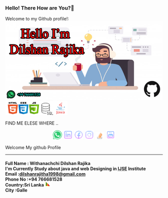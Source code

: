 ### Hello! There How are You?👋


Welcome to my Github profile!:
![myimage-alt-tag](https://github.com/DilshanRajika9835/DilshanRajika9835/blob/main/remote-work-misconceptions.png)
<br>
  <img src="https://github.com/DilshanRajika9835/DilshanRajika9835/blob/main/Skills.png" width="200" title="Software Skill">
<br>

<dt >FIND ME ELESE WHERE ..</dt>
<p align="center">
 <a href="#"> <img src="https://github.com/DilshanRajika9835/DilshanRajika9835/blob/main/whatsapp.png" width="30" title="WhatsApp:+94766681528"></a>
  <a href="https://www.linkedin.com/in/dilshan-rajika-withanachchi-6435561b8"> <img src="https://github.com/DilshanRajika9835/DilshanRajika9835/blob/main/linkedin.png" width="30" title="LinkdIn"></a>
   <a href="https://www.facebook.com/dilshan.rajitha.5205/"> <img src="https://github.com/DilshanRajika9835/DilshanRajika9835/blob/main/facebook.png" width="30" title="FaceBook"></a>
   <a href="https://www.instagram.com/d_i_l_s_h_a_n_r_a_j_i_k_a/"><img src="https://github.com/DilshanRajika9835/DilshanRajika9835/blob/main/instergram.png" width="30" title="Instagram"></a> 
   <a href="https://stackoverflow.com/users/13006820/dilshan-rajika"> <img src="https://github.com/DilshanRajika9835/DilshanRajika9835/blob/main/stackoverflow.png" width="30" title="Stackoverflow"></a>
   <a href="https://www.youtube.com/channel/UCXhWfIRWN5z-yq7HvGRxyZA"> <img src="https://github.com/DilshanRajika9835/DilshanRajika9835/blob/main/youtube.png" width="30" title="Youtube"></a>

 
</p>
<dl>
  <dt>Welcome My github Profile</dt><hr>
  <h4> 
Full Name : Withanachchi Dilshan Rajika <br>I'm Currently Study about java and web Designing in <abbr title="Institute of Java Software Engineering">IJSE</abbr> Institute <br>
Email :<a href="mailto:dilshanrajitha1998@gmail.com">dilshanrajitha1998@gmail.com</a><br>
Phone No :+94 766681528<br>
Country:Sri Lanka <a href="#"> <img src="https://github.com/DilshanRajika9835/DilshanRajika9835/blob/main/srilanka.gif" width="20" title="Sri Lanka"></a><br>
City :Galle<br>
</h4>
</dl>

